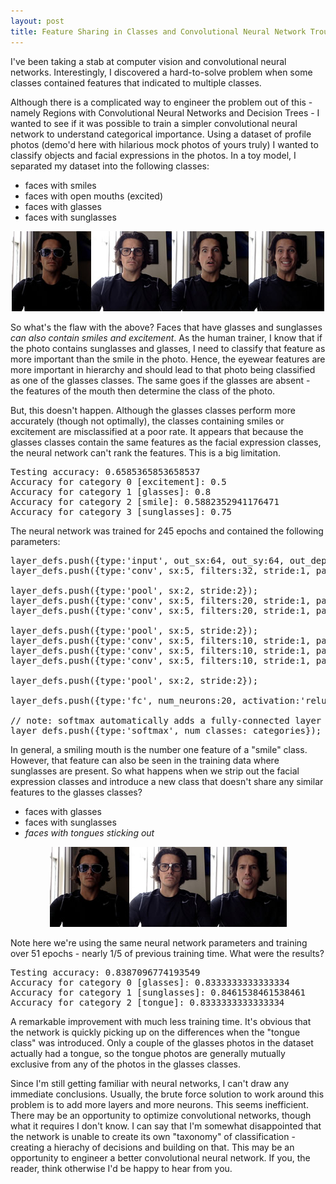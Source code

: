 ```yaml
---
layout: post
title: Feature Sharing in Classes and Convolutional Neural Network Troubles
---
```


I've been taking a stab at computer vision and convolutional neural networks. Interestingly, I discovered a hard-to-solve problem when some classes contained features that indicated to multiple classes.

Although there is a complicated way to engineer the problem out of this - namely Regions with Convolutional Neural Networks and Decision Trees - I wanted to see if it was possible to train a simpler convolutional neural network to understand categorical importance. Using a dataset of profile photos (demo'd here with hilarious mock photos of yours truly) I wanted to classify objects and facial expressions in the photos. In a toy model, I separated my dataset into the following classes:

+ faces with smiles
+ faces with open mouths (excited)
+ faces with glasses
+ faces with sunglasses

<center><img src="/uploads/convnet_class_set1.jpg" alt="Classes Test Set 1" class="img-responsive thumbnail" /></center>

So what's the flaw with the above? Faces that have glasses and sunglasses *can also contain smiles and excitement*. As the human trainer, I know that if the photo contains sunglasses and glasses, I need to classify that feature as more important than the smile in the photo. Hence, the eyewear features are more important in hierarchy and should lead to that photo being classified as one of the glasses classes. The same goes if the glasses are absent - the features of the mouth then determine the class of the photo.

But, this doesn't happen. Although the glasses classes perform more accurately (though not optimally), the classes containing smiles or excitement are misclassified at a poor rate. It appears that because the glasses classes contain the same features as the facial expression classes, the neural network can't rank the features. This is a big limitation.

<pre>
Testing accuracy: 0.6585365853658537
Accuracy for category 0 [excitement]: 0.5
Accuracy for category 1 [glasses]: 0.8
Accuracy for category 2 [smile]: 0.5882352941176471
Accuracy for category 3 [sunglasses]: 0.75
</pre>

The neural network was trained for 245 epochs and contained the following parameters:

<pre>
layer_defs.push({type:'input', out_sx:64, out_sy:64, out_depth:6});
layer_defs.push({type:'conv', sx:5, filters:32, stride:1, pad:2, activation:'relu'});

layer_defs.push({type:'pool', sx:2, stride:2});
layer_defs.push({type:'conv', sx:5, filters:20, stride:1, pad:3, activation:'relu'});
layer_defs.push({type:'conv', sx:5, filters:20, stride:1, pad:3, activation:'relu'});

layer_defs.push({type:'pool', sx:5, stride:2});
layer_defs.push({type:'conv', sx:5, filters:10, stride:1, pad:3, activation:'relu'});
layer_defs.push({type:'conv', sx:5, filters:10, stride:1, pad:3, activation:'relu'});
layer_defs.push({type:'conv', sx:5, filters:10, stride:1, pad:3, activation:'relu'});

layer_defs.push({type:'pool', sx:2, stride:2});

layer_defs.push({type:'fc', num_neurons:20, activation:'relu'});

// note: softmax automatically adds a fully-connected layer
layer_defs.push({type:'softmax', num_classes: categories});
</pre>

In general, a smiling mouth is the number one feature of a "smile" class. However, that feature can also be seen in the training data where sunglasses are present. So what happens when we strip out the facial expression classes and introduce a new class that doesn't share any similar features to the glasses classes?

+ faces with glasses
+ faces with sunglasses
+ *faces with tongues sticking out*

<center><img src="/uploads/convnet_class_set2.jpg" alt="Classes Test Set 2" class="img-responsive thumbnail" /></center>

Note here we're using the same neural network parameters and training over 51 epochs - nearly 1/5 of previous training time. What were the results?

<pre>
Testing accuracy: 0.8387096774193549
Accuracy for category 0 [glasses]: 0.8333333333333334
Accuracy for category 1 [sunglasses]: 0.8461538461538461
Accuracy for category 2 [tongue]: 0.8333333333333334
</pre>

A remarkable improvement with much less training time. It's obvious that the network is quickly picking up on the differences when the "tongue class" was introduced. Only a couple of the glasses photos in the dataset actually had a tongue, so the tongue photos are generally mutually exclusive from any of the photos in the glasses classes.

Since I'm still getting familiar with neural networks, I can't draw any immediate conclusions. Usually, the brute force solution to work around this problem is to add more layers and more neurons. This seems inefficient. There may be an opportunity to optimize convolutional networks, though what it requires I don't know. I can say that I'm somewhat disappointed that the network is unable to create its own "taxonomy" of classification - creating a hierachy of decisions and building on that. This may be an opportunity to engineer a better convolutional neural network. If you, the reader, think otherwise I'd be happy to hear from you.
